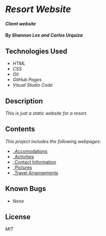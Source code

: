 # _Resort Website_

#### _Client website_

#### By _**Shannon Lee and Carlos Urquiza**_

## Technologies Used

* _HTML_
* _CSS_
* _Git_
* _GitHub Pages_
* _Visual Studio Code_

## Description

_This is just a static website for a resort._

## Contents

_This project includes the following webpages:_

* _[Accomodations](https://shanole.github.io/resort-website/accomodations.html)
* _[Activities](https://shanole.github.io/resort-website/activities.html)
* _[Contact Information](https://shanole.github.io/resort-website/contact.html)
* _[Pictures](https://shanole.github.io/resort-website/pictures.html)
* _[Travel Arrangements](https://shanole.github.io/resort-website/travelarrangements.html)


## Known Bugs

* _None_

## License

_MIT_
